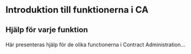 <style> 
h1 { font-size:24px; } 
h2 { font-size:22px; } 
h3 { font-size:20px; } 
h4 { font-size:18px; } 
h5 { font-size:16px; }  
table th { font-size:14px !important; text-align:left !important; }
table td { font-size:14px !important; text-align:left !important; }
</style>

# Introduktion till funktionerna i CA

### Hjälp för varje funktion <a name="funcdescriptionhelp"/>

Här presenteras hjälp för de olika functionerna i Contract Administration...
